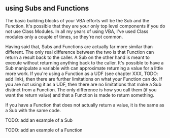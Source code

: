 ## using Subs and Functions

The basic building blocks of your VBA efforts will be the Sub and the Function. It's possible that they are your only top level components if you do not use Class Modules. In all my years of using VBA, I've used Class modules only a couple of times, so they're not common.

Having said that, Subs and Functions are actually far more similar than different. The only real difference between the two is that Function can return a result back to the caller. A Sub on the other hand is meant to execute without returning anything back to the caller. It's possible to have a Sub manipulate a variable with can approximate returning a value for a little more work. If you're using a Function as a UDF (see chapter XXX, TODO: add link), then there are further limitations on what your Function can do. If you are not using it as a UDF, then there are no limitations that make a Sub distinct from a Function. The only difference is how you call them (if you want the return value) and that a Function is made to return something.

If you have a Function that does not actually return a value, it is the same as a Sub with the same code.

TODO: add an example of a Sub

TODO: add an example of a Function

